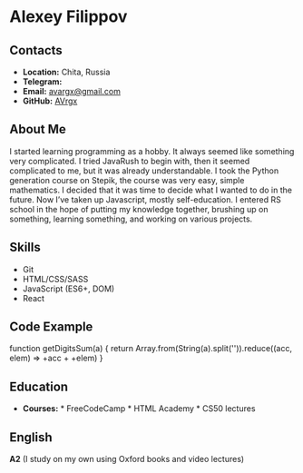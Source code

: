 # Alexey Filippov

## Contacts
* **Location:** Chita, Russia
* **Telegram:** 
* **Email:** avargx@gmail.com
* **GitHub:** [AVrgx](https://github.com/AVrgx)

## About Me

I started learning programming as a hobby. It always seemed like something very complicated. I tried JavaRush to begin with, then it seemed complicated to me, but it was already understandable. I took the Python generation course on Stepik, the course was very easy, simple mathematics. I decided that it was time to decide what I wanted to do in the future. Now I’ve taken up Javascript, mostly self-education. I entered RS school in the hope of putting my knowledge together, brushing up on something, learning something, and working on various projects.

## Skills

* Git
* HTML/CSS/SASS
* JavaScript (ES6+, DOM)
* React

## Code Example

function getDigitsSum(a) {
        return Array.from(String(a).split('')).reduce((acc, elem) => +acc + +elem)
    }

## Education
* **Courses:**
      * FreeCodeCamp
      * HTML Academy
      * CS50 lectures

## English
**A2** (I study on my own using Oxford books and video lectures)

